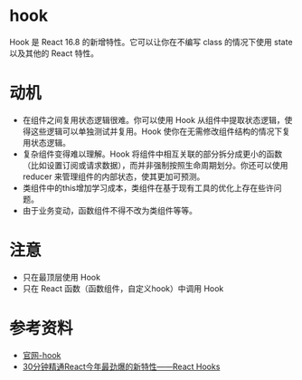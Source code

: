 # hook
Hook 是 React 16.8 的新增特性。它可以让你在不编写 class 的情况下使用 state 以及其他的 React 特性。
# 动机
- 在组件之间复用状态逻辑很难。你可以使用 Hook 从组件中提取状态逻辑，使得这些逻辑可以单独测试并复用。Hook 使你在无需修改组件结构的情况下复用状态逻辑。 
- 复杂组件变得难以理解。Hook 将组件中相互关联的部分拆分成更小的函数（比如设置订阅或请求数据），而并非强制按照生命周期划分。你还可以使用 reducer 来管理组件的内部状态，使其更加可预测。
- 类组件中的this增加学习成本，类组件在基于现有工具的优化上存在些许问题。
- 由于业务变动，函数组件不得不改为类组件等等。
# 注意
- 只在最顶层使用 Hook
- 只在 React 函数（函数组件，自定义hook）中调用 Hook
# 参考资料
- [官网-hook](https://zh-hans.reactjs.org/docs/hooks-intro.html)
- [30分钟精通React今年最劲爆的新特性——React Hooks](https://www.jqhtml.com/18670.html)